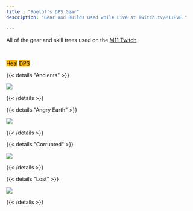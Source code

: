 ```yaml
---
title : "Roelof's DPS Gear"
description: "Gear and Builds used while Live at Twitch.tv/M11PvE."

---
```

All of the gear and skill trees used on the <a href="https://twitch.tv/M11PvE" target="_blank">M11 Twitch</a>

<br>

 <a class="btn btn-primary btn-lg px-4 mb-2" style="color:black;background-color:#fdb402;border:black;" href="/roeheals"
        role="button">Heal</a>
 <a class="btn btn-primary btn-lg px-4 mb-2" style="color:black;background-color:#fdb402;border:black;" href="/roedps"
        role="button">DPS</a>

{{< details "Ancients" >}}

<a href="/images/builds/roelof/ancientdps.png/" target="_blank"><img src="/images/builds/roelof/ancientdps.png/"></a>
    
{{< /details >}}

{{< details "Angry Earth" >}}

<a href="/images/builds/roelof/angrydps.png/" target="_blank"><img src="/images/builds/roelof/angrydps.png/"></a>
    
{{< /details >}}

{{< details "Corrupted" >}}

<a href="/images/builds/roelof/corrupteddps.png/" target="_blank"><img src="/images/builds/roelof/corrupteddps.png/"></a>
    
{{< /details >}}

{{< details "Lost" >}}

<a href="/images/builds/roelof/lostdps.png/" target="_blank"><img src="/images/builds/roelof/lostdps.png/"></a>
    
{{< /details >}}